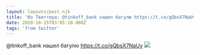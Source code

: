 ```yaml
---
layout: layouts/post.njk
title: 'Из Твиттера: @tinkoff_bank нашел багулю https://t.co/gQbsX7NaUv...'
date: 2020-10-15T03:05:10.000Z
tags: 'from twitter'
---
```



@tinkoff_bank нашел багулю https://t.co/gQbsX7NaUv
  <img src="https://pbs.twimg.com/media/EkVqpMtWkAIT1Yv.png" />
